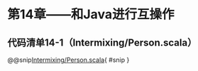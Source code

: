 # 第14章——和Java进行互操作

## 代码清单14-1（Intermixing/Person.scala）

@@snip[Intermixing/Person.scala](../../main/scala/Intermixing/Person.scala){ #snip }